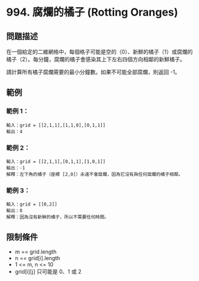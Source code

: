 # 994. 腐爛的橘子 (Rotting Oranges)

## 問題描述

在一個給定的二維網格中，每個格子可能是空的（0）、新鮮的橘子（1）或腐爛的橘子（2）。每分鐘，腐爛的橘子會感染其上下左右四個方向相鄰的新鮮橘子。

請計算所有橘子腐爛需要的最小分鐘數。如果不可能全部腐爛，則返回 -1。

## 範例

### 範例 1：
```
輸入：grid = [[2,1,1],[1,1,0],[0,1,1]]
輸出：4
```

### 範例 2：
```
輸入：grid = [[2,1,1],[0,1,1],[1,0,1]]
輸出：-1
解釋：左下角的橘子（座標 [2,0]）永遠不會腐爛，因為它沒有與任何腐爛的橘子相鄰。
```

### 範例 3：
```
輸入：grid = [[0,2]]
輸出：0
解釋：因為沒有新鮮的橘子，所以不需要任何時間。
```

## 限制條件
- m == grid.length
- n == grid[i].length
- 1 <= m, n <= 10
- grid[i][j] 只可能是 0、1 或 2
